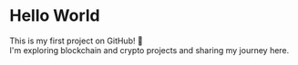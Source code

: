 # Hello World  
This is my first project on GitHub! 🚀  
I'm exploring blockchain and crypto projects and sharing my journey here.  
